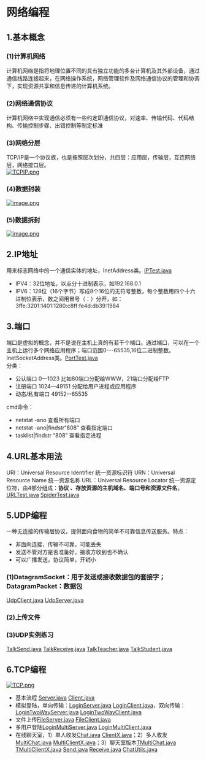 ﻿# 网络编程
## 1.基本概念
### (1)计算机网络
计算机网络是指将地理位置不同的具有独立功能的多台计算机及其外部设备，通过通信线路连接起来，在网络操作系统，网络管理软件及网络通信协议的管理和协调下，实现资源共享和信息传递的计算机系统。
### (2)网络通信协议
计算机网络中实现通信必须有一些约定即通信协议，对速率、传输代码、代码结构、传输控制步骤、出错控制等制定标准
### (3)网络分层
TCP/IP是一个协议族，也是按照层次划分，共四层：应用层，传输层，互连网络层，网络接口层。  
[![TCPIP.png](https://i.postimg.cc/XJ4VHv3Y/TCPIP.png)](https://postimg.cc/67bJTtyk)
### (4)数据封装
[![image.png](https://i.postimg.cc/YCQK5wdG/image.png)](https://postimg.cc/3krcGz5Y)
### (5)数据拆封
[![image.png](https://i.postimg.cc/sfZrYS54/image.png)](https://postimg.cc/pyx4xmGm)

## 2.IP地址
用来标志网络中的一个通信实体的地址，InetAddress类。[IPTest.java](Code4/IPTest.java)
- IPV4：32位地址，以点分十进制表示，如192.168.0.1
- IPV6：128位（16个字节）写成8个16位的无符号整数，每个整数用四个十六进制位表示，数之间用冒号（：）分开，如：3ffe:3201:1401:1280:c8ff:fe4d:db39:1984

## 3.端口
端口是虚拟的概念，并不是说在主机上真的有若干个端口。通过端口，可以在一个主机上运行多个网络应用程序；端口范围0---65535,16位二进制整数。InetSocketAddress类。[PortTest.java](Code4/PortTest.java)  
分类：
- 公认端口 0—1023 比如80端口分配给WWW，21端口分配给FTP
- 注册端口 1024—49151 分配给用户进程或应用程序
- 动态/私有端口 49152--65535  

cmd命令：
- netstat -ano   查看所有端口
- netstat -ano|findstr“808”  查看指定端口
- tasklist|findstr “808”   查看指定进程  

## 4.URL基本用法
URI：Universal Resource Identifier 统一资源标识符
URN：Universal Resource Name 统一资源名称
URL：Universal Resource Locator 统一资源定位符，由4部分组成：**协议 、存放资源的主机域名、端口号和资源文件名**。[URLTest.java](Code4/URLTest.java)  [SpiderTest.java](Code4/SpiderTest.java)

## 5.UDP编程
一种无连接的传输层协议，提供面向食物的简单不可靠信息传送服务。特点：
- 非面向连接，传输不可靠，可能丢失
- 发送不管对方是否准备好，接收方收到也不确认
- 可以广播发送，协议简单，开销小  
### (1)DatagramSocket：用于发送或接收数据包的套接字； DatagramPacket：数据包
[UdpClient.java](Code4/UdpClient.java)  [UdpServer.java](Code4/UdpServer.java)
### (2)上传文件
### (3)UDP实例练习
[TalkSend.java](Code4/TalkSend.java)   [TalkReceive.java](Code4/TalkReceive.java)   [TalkTeacher.java](Code4/TalkTeacher.java)   [TalkStudent.java](Code4/TalkStudent.java)
## 6.TCP编程
[![TCP.png](https://i.postimg.cc/5y446QSG/TCP.png)](https://postimg.cc/1ndhdtTc)  
- 基本流程 [Server.java](Code4/Server.java) [Client.java](Code4/Client.java)
- 模拟登陆，单向传输：[LoginServer.java](Code4/LoginServer.java) [LoginClient.java](Code4/LoginClient.java)，双向传输：[LoginTwoWayServer.java](Code4/LoginTwoWayServer.java) [LoginTwoWayClient.java](Code4/LoginTwoWayClient.java)
- 文件上传[FileServer.java](Code4/FileServer.java) [FileClient.java](Code4/FileClient.java)
- 多用户登陆[LoginMultiServer.java](Code4/LoginMultiServer.java) [LoginMultiClient.java](Code4/LoginMultiClient.java)
- 在线聊天室，1）单人收发[Chat.java](Code4/Chat.java) [ClientX.java](Code4/ClientX.java)；2）多人收发[MultiChat.java](Code4/MultiChat.java) [MultiClientX.java](Code4/MultiClientX.java)；3）聊天室版本[TMultiChat.java](Code4/ChatRoom/TMultiChat.java) [TMultiClientX.java](Code4/ChatRoom/TMultiClientX.java)  [Send.java](Code4/ChatRoom/Send.java)  [Receive.java](Code4/ChatRoom/Receive.java)  [ChatUtils.java](Code4/ChatRoom/ChatUtils.java) 

